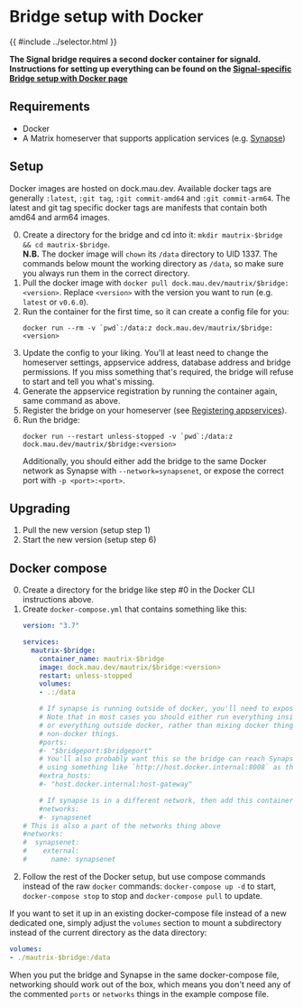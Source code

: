 # Bridge setup with Docker

{{ #include ../selector.html }}

<p class="bridge-filter" bridges="signal" bridge-no-generic>
  <strong>The Signal bridge requires a second docker container for signald.
  Instructions for setting up everything can be found on the
  <a href="../signal/setup-docker.md">Signal-specific Bridge setup with Docker page</a></strong>
</p>

## Requirements
* Docker
* A Matrix homeserver that supports application services (e.g. [Synapse](https://github.com/matrix-org/synapse))

## Setup
Docker images are hosted on dock.mau.dev. Available docker tags are generally
`:latest`, `:git tag`, `:git commit-amd64` and `:git commit-arm64`. The latest
and git tag specific docker tags are manifests that contain both amd64 and
arm64 images.

0. Create a directory for the bridge and cd into it: `mkdir mautrix-$bridge && cd mautrix-$bridge`.  
   **N.B.** The docker image will `chown` its `/data` directory to UID 1337.
   The commands below mount the working directory as `/data`, so make sure you
   always run them in the correct directory.
1. Pull the docker image with `docker pull dock.mau.dev/mautrix/$bridge:<version>`.
   Replace `<version>` with the version you want to run (e.g. `latest` or `v0.6.0`).
2. Run the container for the first time, so it can create a config file for you:
   ```
   docker run --rm -v `pwd`:/data:z dock.mau.dev/mautrix/$bridge:<version>
   ```
3. Update the config to your liking. You'll at least need to change the
   homeserver settings, appservice address, database address and bridge
   permissions. If you miss something that's required, the bridge will refuse
   to start and tell you what's missing.
4. Generate the appservice registration by running the container again, same
   command as above.
5. Register the bridge on your homeserver (see [Registering appservices]).
6. Run the bridge:
   ```
   docker run --restart unless-stopped -v `pwd`:/data:z dock.mau.dev/mautrix/$bridge:<version>
   ```
   Additionally, you should either add the bridge to the same Docker network as
   Synapse with `--network=synapsenet`, or expose the correct port with
   `-p <port>:<port>`.

[Registering appservices]: ../../general/registering-appservices.md

## Upgrading
1. Pull the new version (setup step 1)
2. Start the new version (setup step 6)

## Docker compose
0. Create a directory for the bridge like step #0 in the Docker CLI
   instructions above.
1. Create `docker-compose.yml` that contains something like this:
   ```yaml
   version: "3.7"

   services:
     mautrix-$bridge:
       container_name: mautrix-$bridge
       image: dock.mau.dev/mautrix/$bridge:<version>
       restart: unless-stopped
       volumes:
       - .:/data

       # If synapse is running outside of docker, you'll need to expose the port.
       # Note that in most cases you should either run everything inside docker
       # or everything outside docker, rather than mixing docker things with
       # non-docker things.
       #ports:
       #- "$bridgeport:$bridgeport"
       # You'll also probably want this so the bridge can reach Synapse directly
       # using something like `http://host.docker.internal:8008` as the address:
       #extra_hosts:
       #- "host.docker.internal:host-gateway"

       # If synapse is in a different network, then add this container to that network.
       #networks:
       #- synapsenet
   # This is also a part of the networks thing above
   #networks:
   #  synapsenet:
   #    external:
   #      name: synapsenet

   ```
2. Follow the rest of the Docker setup, but use compose commands instead of the
   raw `docker` commands: `docker-compose up -d` to start, `docker-compose stop`
   to stop and `docker-compose pull` to update.

If you want to set it up in an existing docker-compose file instead of a new
dedicated one, simply adjust the `volumes` section to mount a subdirectory
instead of the current directory as the data directory:

```yaml
volumes:
- ./mautrix-$bridge:/data
```

When you put the bridge and Synapse in the same docker-compose file, networking
should work out of the box, which means you don't need any of the commented
`ports` or `networks` things in the example compose file.
